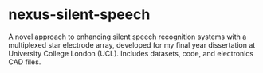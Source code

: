 # nexus-silent-speech
A novel approach to enhancing silent speech recognition systems with a multiplexed star electrode array, developed for my final year dissertation at University College London (UCL). Includes datasets, code, and electronics CAD files.
